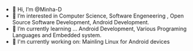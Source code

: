 - 👋 Hi, I’m @Minha-D
- 👀 I’m interested in Computer Science, Software Engeneering , Open Source Software Development, Android Development.
- 🌱 I’m currently learning ... Android Development, Various Programing Languages and Embedded system.
- 💞 I'm currently working on: Mainling Linux for Android devices

<!---
MinhaMine2271/MinhaMine2271 is a ✨ special ✨ repository because its `README.md` (this file) appears on your GitHub profile.
You can click the Preview link to take a look at your changes.
--->

